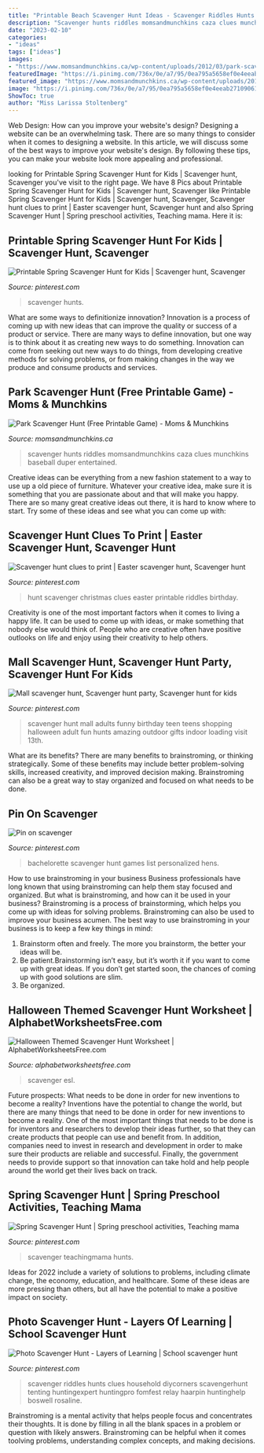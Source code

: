 ```yaml
---
title: "Printable Beach Scavenger Hunt Ideas - Scavenger Riddles Hunts Clues Household Diycorners Scavengerhunt Tenting Huntingexpert Huntingpro Fomfest Relay Haarpin Huntinghelp Boswell Rosaline"
description: "Scavenger hunts riddles momsandmunchkins caza clues munchkins baseball duper entertained"
date: "2023-02-10"
categories:
- "ideas"
tags: ["ideas"]
images:
- "https://www.momsandmunchkins.ca/wp-content/uploads/2012/03/park-scavenger-hunt.png"
featuredImage: "https://i.pinimg.com/736x/0e/a7/95/0ea795a5658ef0e4eeab271090610722.jpg"
featured_image: "https://www.momsandmunchkins.ca/wp-content/uploads/2012/03/park-scavenger-hunt.png"
image: "https://i.pinimg.com/736x/0e/a7/95/0ea795a5658ef0e4eeab271090610722.jpg"
ShowToc: true
author: "Miss Larissa Stoltenberg"
---
```



Web Design: How can you improve your website's design?
Designing a website can be an overwhelming task. There are so many things to consider when it comes to designing a website. In this article, we will discuss some of the best ways to improve your website's design. By following these tips, you can make your website look more appealing and professional.

	

		
looking for Printable Spring Scavenger Hunt for Kids | Scavenger hunt, Scavenger you've visit to the right page. We have 8 Pics about Printable Spring Scavenger Hunt for Kids | Scavenger hunt, Scavenger like Printable Spring Scavenger Hunt for Kids | Scavenger hunt, Scavenger, Scavenger hunt clues to print | Easter scavenger hunt, Scavenger hunt and also Spring Scavenger Hunt | Spring preschool activities, Teaching mama. Here it is:
		
    
## Printable Spring Scavenger Hunt For Kids | Scavenger Hunt, Scavenger

<img loading=lazy src="https://i.pinimg.com/736x/76/6b/31/766b317a707a43ce55310e65acd2aba7.jpg" onerror="this.onerror=null;this.src='https://tse1.mm.bing.net/th?id=OIP.IxP1yTbRoru4DEPfR-XFKwHaO0&amp;pid=15.1';" alt="Printable Spring Scavenger Hunt for Kids | Scavenger hunt, Scavenger">

_Source: pinterest.com_

>scavenger hunts. 

	

What are some ways to definitionize innovation?
Innovation is a process of coming up with new ideas that can improve the quality or success of a product or service. There are many ways to define innovation, but one way is to think about it as creating new ways to do something. Innovation can come from seeking out new ways to do things, from developing creative methods for solving problems, or from making changes in the way we produce and consume products and services.

    
## Park Scavenger Hunt (Free Printable Game) - Moms &amp; Munchkins

<img loading=lazy src="https://www.momsandmunchkins.ca/wp-content/uploads/2012/03/park-scavenger-hunt.png" onerror="this.onerror=null;this.src='https://tse1.mm.bing.net/th?id=OIP.itf-Eq9mmS0ADdPZwF_5eQAAAA&amp;pid=15.1';" alt="Park Scavenger Hunt (Free Printable Game) - Moms &amp; Munchkins">

_Source: momsandmunchkins.ca_

>scavenger hunts riddles momsandmunchkins caza clues munchkins baseball duper entertained. 

	

Creative ideas can be everything from a new fashion statement to a way to use up a old piece of furniture. Whatever your creative idea, make sure it is something that you are passionate about and that will make you happy. There are so many great creative ideas out there, it is hard to know where to start. Try some of these ideas and see what you can come up with: 

    
## Scavenger Hunt Clues To Print | Easter Scavenger Hunt, Scavenger Hunt

<img loading=lazy src="https://i.pinimg.com/736x/4c/9d/13/4c9d136be5912f1ea8d419f0f602a4a3.jpg" onerror="this.onerror=null;this.src='https://tse3.mm.bing.net/th?id=OIP.OLqIKL1DfLUvukFAIwbuJwHaIy&amp;pid=15.1';" alt="Scavenger hunt clues to print | Easter scavenger hunt, Scavenger hunt">

_Source: pinterest.com_

>hunt scavenger christmas clues easter printable riddles birthday. 

	

Creativity is one of the most important factors when it comes to living a happy life. It can be used to come up with ideas, or make something that nobody else would think of. People who are creative often have positive outlooks on life and enjoy using their creativity to help others.

    
## Mall Scavenger Hunt, Scavenger Hunt Party, Scavenger Hunt For Kids

<img loading=lazy src="https://i.pinimg.com/736x/04/ca/74/04ca74f529909c25511cf1cba9edea43.jpg" onerror="this.onerror=null;this.src='https://tse3.mm.bing.net/th?id=OIP.7Qx95Hs77q-Ok5DEdoRiUwHaMW&amp;pid=15.1';" alt="Mall scavenger hunt, Scavenger hunt party, Scavenger hunt for kids">

_Source: pinterest.com_

>scavenger hunt mall adults funny birthday teen teens shopping halloween adult fun hunts amazing outdoor gifts indoor loading visit 13th. 

	

What are its benefits?
There are many benefits to brainstroming, or thinking strategically. Some of these benefits may include better problem-solving skills, increased creativity, and improved decision making. Brainstroming can also be a great way to stay organized and focused on what needs to be done.

    
## Pin On Scavenger

<img loading=lazy src="https://i.pinimg.com/736x/9a/ac/e3/9aace326854166c84a1f06f8e11439a7.jpg" onerror="this.onerror=null;this.src='https://tse2.mm.bing.net/th?id=OIP.iqFw2WlbEo8pBIZj4hnt7AHaKX&amp;pid=15.1';" alt="Pin on scavenger">

_Source: pinterest.com_

>bachelorette scavenger hunt games list personalized hens. 

	

How to use brainstroming in your business
Business professionals have long known that using brainstroming can help them stay focused and organized. But what is brainstroming, and how can it be used in your business? Brainstroming is a process of brainstorming, which helps you come up with ideas for solving problems. Brainstroming can also be used to improve your business acumen. 
The best way to use brainstroming in your business is to keep a few key things in mind: 
1) Brainstorm often and freely. The more you brainstorm, the better your ideas will be. 
2) Be patient.Brainstorming isn’t easy, but it’s worth it if you want to come up with great ideas. If you don’t get started soon, the chances of coming up with good solutions are slim. 
3) Be organized.

    
## Halloween Themed Scavenger Hunt Worksheet | AlphabetWorksheetsFree.com

<img loading=lazy src="https://www.alphabetworksheetsfree.com/wp-content/uploads/2020/11/halloween-scavenger-hunt-esl-worksheetterike-2.jpg" onerror="this.onerror=null;this.src='https://tse1.mm.bing.net/th?id=OIP.iX5_rgjz95B3s62r6sV3YQHaKe&amp;pid=15.1';" alt="Halloween Themed Scavenger Hunt Worksheet | AlphabetWorksheetsFree.com">

_Source: alphabetworksheetsfree.com_

>scavenger esl. 

	

Future prospects: What needs to be done in order for new inventions to become a reality?
Inventions have the potential to change the world, but there are many things that need to be done in order for new inventions to become a reality. One of the most important things that needs to be done is for inventors and researchers to develop their ideas further, so that they can create products that people can use and benefit from. In addition, companies need to invest in research and development in order to make sure their products are reliable and successful. Finally, the government needs to provide support so that innovation can take hold and help people around the world get their lives back on track.

    
## Spring Scavenger Hunt | Spring Preschool Activities, Teaching Mama

<img loading=lazy src="https://i.pinimg.com/736x/3a/a5/b1/3aa5b1c51338a802d83877a1307b2a2c.jpg" onerror="this.onerror=null;this.src='https://tse2.mm.bing.net/th?id=OIP.qDwQv1A0UO8vCJRl0kYHFgHaHa&amp;pid=15.1';" alt="Spring Scavenger Hunt | Spring preschool activities, Teaching mama">

_Source: pinterest.com_

>scavenger teachingmama hunts. 

	

Ideas for 2022 include a variety of solutions to problems, including climate change, the economy, education, and healthcare. Some of these ideas are more pressing than others, but all have the potential to make a positive impact on society.

    
## Photo Scavenger Hunt - Layers Of Learning | School Scavenger Hunt

<img loading=lazy src="https://i.pinimg.com/736x/0e/a7/95/0ea795a5658ef0e4eeab271090610722.jpg" onerror="this.onerror=null;this.src='https://tse4.mm.bing.net/th?id=OIP.csvNmoiE6cNCZB7EJYAY8AHaJl&amp;pid=15.1';" alt="Photo Scavenger Hunt - Layers of Learning | School scavenger hunt">

_Source: pinterest.com_

>scavenger riddles hunts clues household diycorners scavengerhunt tenting huntingexpert huntingpro fomfest relay haarpin huntinghelp boswell rosaline. 

	

Brainstroming is a mental activity that helps people focus and concentrates their thoughts. It is done by filling in all the blank spaces in a problem or question with likely answers. Brainstroming can be helpful when it comes toolving problems, understanding complex concepts, and making decisions.

